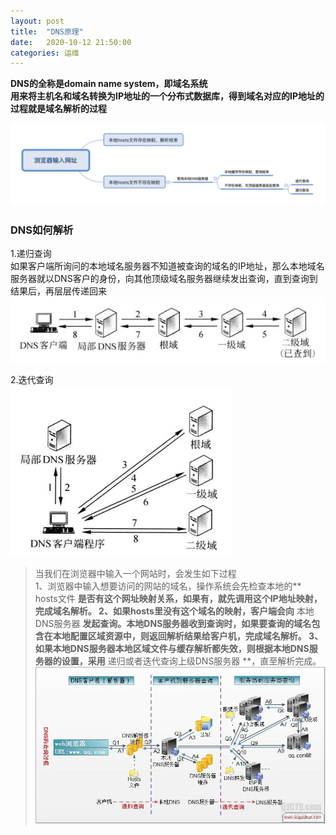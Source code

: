 ```yaml
---
layout: post
title:  "DNS原理"
date:   2020-10-12 21:50:00
categories: 运维
---
```


**DNS的全称是domain name system，即域名系统**  
**用来将主机名和域名转换为IP地址的一个分布式数据库，得到域名对应的IP地址的过程就是域名解析的过程**  

![avatar](/assets/images/study/DNS03.jpg)

### DNS如何解析  
1.递归查询  
如果客户端所询问的本地域名服务器不知道被查询的域名的IP地址，那么本地域名服务器就以DNS客户的身份，向其他顶级域名服务器继续发出查询，直到查询到结果后，再层层传递回来  
![avatar](/assets/images/study/DNS01.jpg)

2.迭代查询  
![avatar](/assets/images/study/DNS02.jpg)


>当我们在浏览器中输入一个网站时，会发生如下过程  
>1、浏览器中输入想要访问的网站的域名，操作系统会先检查本地的** hosts文件 **是否有这个网址映射关系，如果有，就先调用这个IP地址映射，完成域名解析。
>2、如果hosts里没有这个域名的映射，客户端会向** 本地DNS服务器 **发起查询。本地DNS服务器收到查询时，如果要查询的域名包含在本地配置区域资源中，则返回解析结果给客户机，完成域名解析。
>3、如果本地DNS服务器本地区域文件与缓存解析都失效，则根据本地DNS服务器的设置，采用** 递归或者迭代查询上级DNS服务器 **，直至解析完成。
![avatar](/assets/images/study/DNS04.jpg)

